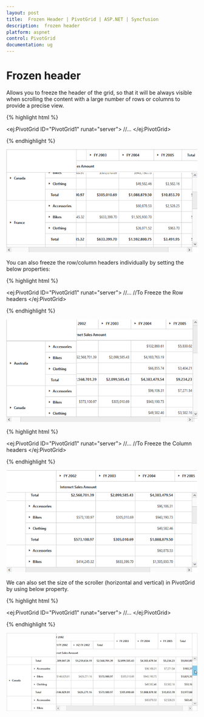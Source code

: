 ```yaml
---
layout: post
title:  Frozen Header | PivotGrid | ASP.NET | Syncfusion
description:  frozen header
platform: aspnet
control: PivotGrid
documentation: ug
---
```


# Frozen header

Allows you to freeze the header of the grid, so that it will be always visible when scrolling the content with a large number of rows or columns to provide a precise view.

{% highlight html %}

<ej:PivotGrid ID="PivotGrid1" runat="server">
    //...
    <FrozenHeaderSettings EnableFrozenHeaders="true"></FrozenHeaderSettings>
</ej:PivotGrid>

{% endhighlight %}

![](FrozenHeader_images/row_col_freeze.png)

You can also freeze the row/column headers individually by setting the below properties:

{% highlight html %}

<ej:PivotGrid ID="PivotGrid1" runat="server">
    //...
    <FrozenHeaderSettings EnableFrozenRowHeaders="true"></FrozenHeaderSettings> //To Freeze the Row headers
</ej:PivotGrid>

{% endhighlight %}

![](FrozenHeader_images/row_freeze.png)

{% highlight html %}

<ej:PivotGrid ID="PivotGrid1" runat="server">
    //...
    <FrozenHeaderSettings EnableFrozenColumnHeaders="true"></FrozenHeaderSettings> //To Freeze the Column headers
</ej:PivotGrid>
    
{% endhighlight %}

![](FrozenHeader_images/col_freeze.png)

We can also set the size of the scroller (horizontal and vertical) in PivotGrid by using below property.

{% highlight html %}

<ej:PivotGrid ID="PivotGrid1" runat="server">
    //...
    <FrozenHeaderSettings ScrollerSize=18></FrozenHeaderSettings>
</ej:PivotGrid>
    
{% endhighlight %}

![](FrozenHeader_images/scroll_size.png)